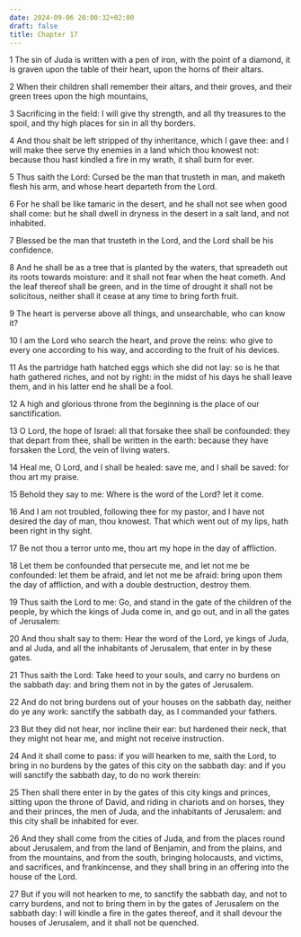 ```yaml
---
date: 2024-09-06 20:00:32+02:00
draft: false
title: Chapter 17
---
```




1 The sin of Juda is written with a pen of iron, with the point of a diamond, it is graven upon the table of their heart, upon the horns of their altars.

2 When their children shall remember their altars, and their groves, and their green trees upon the high mountains,

3 Sacrificing in the field: I will give thy strength, and all thy treasures to the spoil, and thy high places for sin in all thy borders.

4 And thou shalt be left stripped of thy inheritance, which I gave thee: and I will make thee serve thy enemies in a land which thou knowest not: because thou hast kindled a fire in my wrath, it shall burn for ever.

5 Thus saith the Lord: Cursed be the man that trusteth in man, and maketh flesh his arm, and whose heart departeth from the Lord.

6 For he shall be like tamaric in the desert, and he shall not see when good shall come: but he shall dwell in dryness in the desert in a salt land, and not inhabited.

7 Blessed be the man that trusteth in the Lord, and the Lord shall be his confidence.

8 And he shall be as a tree that is planted by the waters, that spreadeth out its roots towards moisture: and it shall not fear when the heat cometh. And the leaf thereof shall be green, and in the time of drought it shall not be solicitous, neither shall it cease at any time to bring forth fruit.

9 The heart is perverse above all things, and unsearchable, who can know it?

10 I am the Lord who search the heart, and prove the reins: who give to every one according to his way, and according to the fruit of his devices.

11 As the partridge hath hatched eggs which she did not lay: so is he that hath gathered riches, and not by right: in the midst of his days he shall leave them, and in his latter end he shall be a fool.

12 A high and glorious throne from the beginning is the place of our sanctification.

13 O Lord, the hope of Israel: all that forsake thee shall be confounded: they that depart from thee, shall be written in the earth: because they have forsaken the Lord, the vein of living waters.

14 Heal me, O Lord, and I shall be healed: save me, and I shall be saved: for thou art my praise.

15 Behold they say to me: Where is the word of the Lord? let it come.

16 And I am not troubled, following thee for my pastor, and I have not desired the day of man, thou knowest. That which went out of my lips, hath been right in thy sight.

17 Be not thou a terror unto me, thou art my hope in the day of affliction.

18 Let them be confounded that persecute me, and let not me be confounded: let them be afraid, and let not me be afraid: bring upon them the day of affliction, and with a double destruction, destroy them.

19 Thus saith the Lord to me: Go, and stand in the gate of the children of the people, by which the kings of Juda come in, and go out, and in all the gates of Jerusalem:

20 And thou shalt say to them: Hear the word of the Lord, ye kings of Juda, and al Juda, and all the inhabitants of Jerusalem, that enter in by these gates.

21 Thus saith the Lord: Take heed to your souls, and carry no burdens on the sabbath day: and bring them not in by the gates of Jerusalem.

22 And do not bring burdens out of your houses on the sabbath day, neither do ye any work: sanctify the sabbath day, as I commanded your fathers.

23 But they did not hear, nor incline their ear: but hardened their neck, that they might not hear me, and might not receive instruction.

24 And it shall come to pass: if you will hearken to me, saith the Lord, to bring in no burdens by the gates of this city on the sabbath day: and if you will sanctify the sabbath day, to do no work therein:

25 Then shall there enter in by the gates of this city kings and princes, sitting upon the throne of David, and riding in chariots and on horses, they and their princes, the men of Juda, and the inhabitants of Jerusalem: and this city shall be inhabited for ever.

26 And they shall come from the cities of Juda, and from the places round about Jerusalem, and from the land of Benjamin, and from the plains, and from the mountains, and from the south, bringing holocausts, and victims, and sacrifices, and frankincense, and they shall bring in an offering into the house of the Lord.

27 But if you will not hearken to me, to sanctify the sabbath day, and not to carry burdens, and not to bring them in by the gates of Jerusalem on the sabbath day: I will kindle a fire in the gates thereof, and it shall devour the houses of Jerusalem, and it shall not be quenched.


